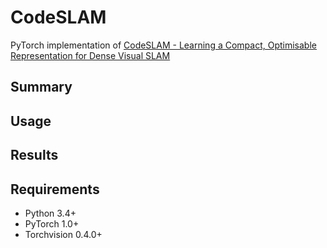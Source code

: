 # CodeSLAM

PyTorch implementation of [CodeSLAM - Learning a Compact, Optimisable Representation for Dense Visual SLAM](https://arxiv.org/pdf/1804.00874.pdf) 

## Summary

## Usage

## Results

## Requirements
- Python 3.4+
- PyTorch 1.0+
- Torchvision 0.4.0+